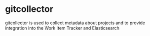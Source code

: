 # gitcollector 

gitcollector is used to collect metadata about projects and to provide integration into the Work Item Tracker and Elasticsearch
